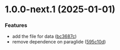 # 1.0.0-next.1 (2025-01-01)


### Features

* add the file for data ([bc3687c](https://github.com/Imamiland/banned_books_jeopardy/commit/bc3687ceaf5e459542385a8f9285435f97c86304))
* remove dependence on paraglide ([595c10d](https://github.com/Imamiland/banned_books_jeopardy/commit/595c10d1bf735199ff516653fcbf27a168ec68c4))

